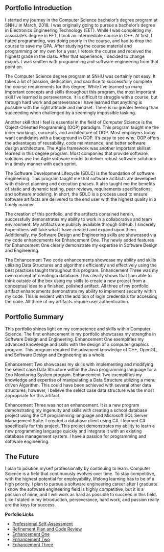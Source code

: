 ## Portfolio Introduction

I started my journey in the Computer Science bachelor’s degree program at SNHU in March, 2018. I was originally going to pursue a bachelor’s degree in Electronics Engineering Technology (EET). While I was completing my associate’s degree in EET, I took an intermediate course in C++. At first, I hated programming, was doing poorly in the course, and had to drop the course to save my GPA. After studying the course material and programming on my own for a year, I retook the course and received the highest grade in the class. After that experience, I decided to change majors. I was smitten with programming and software engineering from that point on. 

The Computer Science degree program at SNHU was certainly not easy. It takes a lot of passion, dedication, and sacrifice to successfully complete the course requirements for this degree. While I’ve learned so many important concepts and skills throughout this program, the most important skill I’ve learned is perseverance. It is difficult to struggle with a course, but through hard work and perseverance I have learned that anything is possible with the right attitude and mindset. There is no greater feeling than succeeding when challenged by a seemingly impossible tasking. 

Another skill that I feel is essential in the field of Computer Science is the Object-Oriented Programming (OOP) paradigm. This program taught me the inner-workings, concepts, and architecture of OOP. Most employers today want candidates with a background in OOP. It’s easy to see why; OOP offers the advantages of reusability, code maintenance, and better software design architecture. The Agile framework was another important skillset learned in this degree program. Most companies that provide software solutions use the Agile software model to deliver robust software solutions in a timely manner with each sprint.

The Software Development Lifecycle (SDLC) is the foundation of software engineering. This program taught me that software artifacts are developed with distinct planning and execution phases. It also taught me the benefits of static and dynamic testing, peer reviews, requirements specifications, and software modeling. In short, the SDLC is a process used to ensure software artifacts are delivered to the end user with the highest quality in a timely manner.

The creation of this portfolio, and the artifacts contained herein, successfully demonstrates my ability to work in a collaborative and team environment. My artifacts are publicly available through GitHub. I sincerely hope others will take what I have created and expand upon them. Additionally, my Software Design and Engineering skills are showcased via my code enhancements for Enhancement One. The newly added features for Enhancement One clearly demonstrate my expertise in Software Design and Engineering. 

The Enhancement Two code enhancements showcase my ability and skills utilizing Data Structures and algorithms efficiently and effectively using the best practices taught throughout this program. Enhancement Three was my own concept of creating a database. This clearly shows that I am able to think outside of the box using my skills to create a new project from a conceptual idea to a finished, polished artifact. All three of my portfolio artifact enhancements demonstrate my ability to implement security within my code. This is evident with the addition of login credentials for accessing the code. All three of my artifacts require user authentication.      

## Portfolio Summary

This portfolio shines light on my competence and skills within Computer Science. The first enhancement in my portfolio showcases my strengths in Software Design and Engineering. Enhancement One exemplifies my advanced knowledge and skills with the design of a computer graphics program. This program required the advanced knowledge of C++, OpenGL, and Software Design and Engineering as a whole. 

Enhancement Two showcases my skills with implementing and modifying the select case Data Structure within the Java programming language for a Zoo Monitoring System program. Enhancement Two exemplifies my knowledge and expertise of manipulating a Data Structure utilizing a menu driven Algorithm. This could have been achieved with several other data structures; however, I believe the select case data structure was the most appropriate for this artifact.

Enhancement Three was not an enhancement. It is a new program demonstrating my ingenuity and skills with creating a school database project using the C# programming language and Microsoft SQL Server Management Suite. I created a database client using C#. I learned C# specifically for this project. This project demonstrates my ability to learn a new programming language quickly and integrate it with an existing database management system. I have a passion for programming and software engineering.

## The Future

I plan to position myself professionally by continuing to learn. Computer Science is a field that continuously evolves over time. To stay competitive, with the highest potential for employability, lifelong learning has to be of a high priority. I plan to pursue a software engineering career after I graduate. I know the software engineering field is highly competitive, but it is a passion of mine, and I will work as hard as possible to succeed in this field. Like I stated in my introduction, perseverance, hard work, and passion really are the keys for success.      

**Porfolio Links**<br>
* [Professional Self-Assessment](https://jlain36.github.io/index.html)<br>
* [Refinement Plan and Code Review](https://jlain36.github.io/Code_Review.html)<br>
* [Enhancement One](https://jlain36.github.io/Enhancement_One.html)<br>
* [Enhancement Two](https://jlain36.github.io/Enhancement_Two.html)<br>
* [Enhancement Three](https://jlain36.github.io/Enhancement_Three.html)

